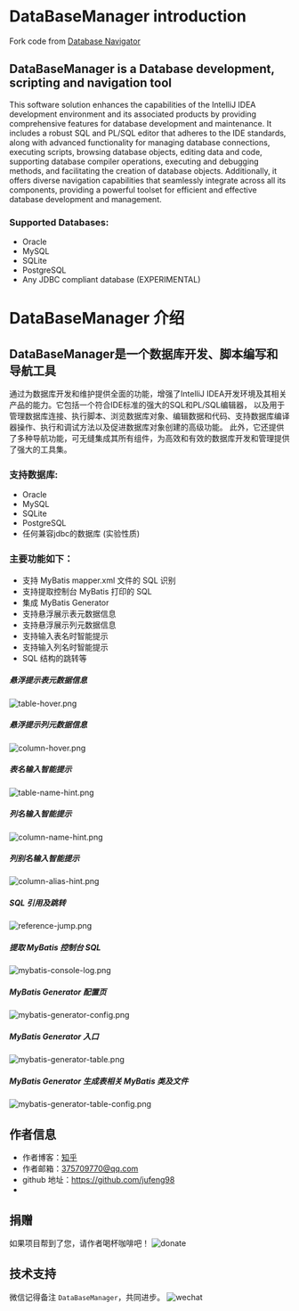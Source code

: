# DataBaseManager introduction
Fork code from [Database Navigator](https://plugins.jetbrains.com/plugin/1800-database-navigator) 

## DataBaseManager is a Database development, scripting and navigation tool
This software solution enhances the capabilities of the IntelliJ IDEA development environment and its associated products by providing comprehensive features for database development and maintenance.
It includes a robust SQL and PL/SQL editor that adheres to the IDE standards, along with advanced functionality for managing database connections, executing scripts, browsing database objects, editing data and code, supporting database compiler operations, executing and debugging methods, and facilitating the creation of database objects.
Additionally, it offers diverse navigation capabilities that seamlessly integrate across all its components, providing a powerful toolset for efficient and effective database development and management.

### Supported Databases:
- Oracle
- MySQL
- SQLite
- PostgreSQL
- Any JDBC compliant database (EXPERIMENTAL)

# DataBaseManager 介绍

## DataBaseManager是一个数据库开发、脚本编写和导航工具
通过为数据库开发和维护提供全面的功能，增强了IntelliJ IDEA开发环境及其相关产品的能力。它包括一个符合IDE标准的强大的SQL和PL/SQL编辑器，
以及用于管理数据库连接、执行脚本、浏览数据库对象、编辑数据和代码、支持数据库编译器操作、执行和调试方法以及促进数据库对象创建的高级功能。
此外，它还提供了多种导航功能，可无缝集成其所有组件，为高效和有效的数据库开发和管理提供了强大的工具集。

### 支持数据库:
- Oracle
- MySQL
- SQLite
- PostgreSQL
- 任何兼容jdbc的数据库 (实验性质)

### 主要功能如下：
- 支持 MyBatis mapper.xml 文件的 SQL 识别
- 支持提取控制台 MyBatis 打印的 SQL
- 集成 MyBatis Generator
- 支持悬浮展示表元数据信息
- 支持悬浮展示列元数据信息
- 支持输入表名时智能提示
- 支持输入列名时智能提示
- SQL 结构的跳转等

##### 悬浮提示表元数据信息
![table-hover.png](https://github.com/jufeng98/dbn/blob/master/images/table-hover.png)
##### 悬浮提示列元数据信息
![column-hover.png](https://github.com/jufeng98/dbn/blob/master/images/column-hover.png)
##### 表名输入智能提示
![table-name-hint.png](https://github.com/jufeng98/dbn/blob/master/images/table-name-hint.png)
##### 列名输入智能提示
![column-name-hint.png](https://github.com/jufeng98/dbn/blob/master/images/column-name-hint.png)
##### 列别名输入智能提示
![column-alias-hint.png](https://github.com/jufeng98/dbn/blob/master/images/column-alias-hint.png)
##### SQL 引用及跳转
![reference-jump.png](https://github.com/jufeng98/dbn/blob/master/images/reference-jump.png)
##### 提取 MyBatis 控制台 SQL
![mybatis-console-log.png](images/mybatis-console-log.png)
##### MyBatis Generator 配置页
![mybatis-generator-config.png](images/mybatis-generator-config.png)
##### MyBatis Generator 入口
![mybatis-generator-table.png](images/mybatis-generator-table.png)
##### MyBatis Generator 生成表相关 MyBatis 类及文件
![mybatis-generator-table-config.png](images/mybatis-generator-table-config.png)

## 作者信息
- 作者博客：[知乎](https://www.zhihu.com/people/liang-yu-dong-44)
- 作者邮箱：375709770@qq.com
- github 地址：https://github.com/jufeng98
- 
## 捐赠
如果项目帮到了您，请作者喝杯咖啡吧！
![donate](https://github.com/jufeng98/dbn/blob/master/images/donate.jpg)

## 技术支持
微信记得备注 ```DataBaseManager```，共同进步。
![wechat](https://github.com/jufeng98/dbn/blob/master/images/wechat.jpg)




